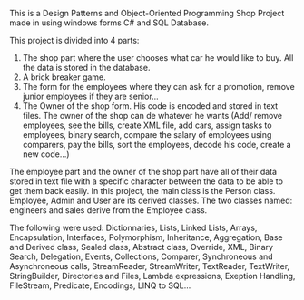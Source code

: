 This is a Design Patterns and Object-Oriented Programming Shop Project made in using windows forms C# and SQL Database. 

This project is divided into 4 parts:   
  1) The shop part where the user chooses what car he would like to buy. All the data is stored in the database.   
  2) A brick breaker game.   
  3) The form for the employees where they can ask for a promotion, remove junior employees if they are senior...
  4) The Owner of the shop form. His code is encoded and stored in text files. The owner of the shop can de whatever he wants (Add/ remove employees, see the bills, 
  create XML file, add cars, assign tasks to employees, binary search, compare the salary of employees using comparers, pay the bills, sort the employees, decode his code, 
  create a new code...)  
  
  The employee part and the owner of the shop part have all of their data stored in text file with a specific character between the data to be able to get them back easily. 
  In this project, the main class is the Person class. Employee, Admin and User are its derived classes. The two classes named: engineers and sales derive from the Employee 
  class.  
  
  The following were used: Dictionnaries, Lists, Linked Lists, Arrays, Encapsulation, Interfaces, Polymorphism, Inheritance, Aggregation, Base and Derived class, 
  Sealed class, Abstract class, Override, XML, Binary Search, Delegation, Events, Collections, Comparer, Synchroneous and Asynchroneous calls, StreamReader, StreamWriter, 
  TextReader, TextWriter, StringBuilder, Directories and Files, Lambda expressions, Exeption Handling, FileStream, Predicate, Encodings, LINQ to SQL...
